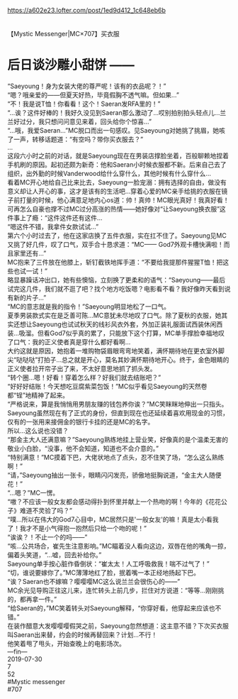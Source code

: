 https://a602e23.lofter.com/post/1ed9d412_1c648eb6b<br/>
<br/>
<br/>
【Mystic Messenger|MC×707】买衣服<br/>
# 后日谈沙雕小甜饼 ——<br/>
“Saeyoung！身为女装大佬的尊严呢！该有的衣品呢？！”<br/>
“嗯？哦亲爱的——但夏天好热，毕竟假胸不透气嘛。但如果...”<br/>
“不！我是说T恤！你看看！这个！Saeran发RFA里的！”<br/>
“...诶？这件好棒的！我好久没见到Saeran那么激动了...哎别拍别拍头轻点儿...兰兰好过分，我只想问问意见来着，回头给你个惊喜...”<br/>
“...哦，我爱Saeran...”MC脱口而出一句感叹。见Saeyoung对她挑了挑眉，她咳了一声，转移话题道：“有空吗？带你买衣服去？”<br/>
...<br/>
这段六小时之前的对话，就是Saeyoung现在在男装店撑脸坐着，百般聊赖地捏着手机刷的原因。起初还颇为新奇：他和Saeran小时候衣服都不新。后来自己去了组织，出外勤的时候Vanderwood给什么穿什么，其他时候有什么穿什么...<br/>
看着MC开心地给自己比来比去，Saeyoung一脸宠溺：拥有选择的自由，做没有意义却让人开心的事，这才是该有的生活吧...穿着心爱的MC亲手给挑的衣服在镜子前打量的时候，他心满意足地内心os道：帅！真帅！MC眼光真好！我真好看！<br/>
可再怎么自豪也撑不过MC过分高涨的热情——她好像对“让Saeyoung换衣服”这件事上了瘾：“这件这件还有这件...<br/>
“嗯这件不错，我拿件女款试试...”<br/>
第六个小时过去了，他在这家店换了五件衣服，实在扛不住了。Saeyoung见MC又挑了好几件，叹了口气，双手合十恳求道：“MC—— God7外观卡槽快满啦！而且家里还有...”<br/>
MC抱来了三件放在他膝上，斩钉截铁地挥手道：“不要给我提那件猩猩T恤！把这些也试一试！”<br/>
略显暴躁话冲出口，她有些懊恼，立刻换了更柔和的语气：“Saeyoung——最后试完这几件，我们就不逛了吧？找个地方吃饭嗯？电影看不看？我好像昨天看到说有新的片子...”<br/>
“MC的意志就是我的指令！”Saeyoung明显地松了一口气。<br/>
夏季男装款式实在是乏善可陈...MC意犹未尽地叹了口气。除了夏秋的衣服，她其实还想让Saeyoung也试试秋天的线衫风衣外套，外加正装礼服面试西装休闲西装...吸溜。但看God7似乎真的累了，只能放下这个打算，MC单手撑脸幸福地叹了口气：我的正义使者真是穿什么都好看啊...<br/>
大约这就是原因，她抱着一堆购物袋眉眼弯弯地笑着，满怀期待地在更衣室外脚尖“哒哒哒”打拍子...总之就是开心，莫名其妙满怀期待地开心。终于，金色眼睛的正义使者拉开帘子出了来，不太好意思地抓了抓头发。<br/>
“转个圈...嗯！好看！穿着怎么样？好我们就去结账吧？”<br/>
“好好好结账！今天想吃豆腐紫菜包饭！”MC似乎看见Saeyoung的天然卷都“锃”地精神了起来。<br/>
“严格说来，算是我悄悄用男朋友赚的钱包养你诶？”MC笑眯眯地伸出一只指头。Saeyoung虽然现在有了正式的身份，但直到现在也还延续着喜欢用现金的习惯，仅有的一张用来接佣金的银行卡挂的还是MC的名字。<br/>
所以...这么说也没错？<br/>
“那金主大人还满意嘛？”Saeyoung熟练地挂上营业笑，好像真的是个温柔无害的敬业小白脸，“没事，他不会知道，知道也不会介意的。”<br/>
“特别满意！”MC摸着下巴，大佬状地点了点头，忍不住笑了场，“怎么这么熟练啊！”<br/>
“请，”Saeyoung抽出一张卡，眼睛闪闪发亮，骄傲地挺胸说道，“金主大人随便花！”<br/>
“...嗯？”MC一愣。<br/>
“嗷？不应该一般女友都会感动得扑到怀里并献上一个热吻的啊！今年的《花花公子》难道不灵验了吗？”<br/>
“噗...所以在伟大的God7心目中，MC居然只是'一般女友'的嘛！真是太小看我了！我才不是小气得抱一抱然后只给一个吻的呢！”<br/>
“诶诶？！不止一个的吗——”<br/>
“咳...公共场合，崔先生注意影响。”MC瞄着没人看向这边，双唇在他的嘴角一掠，偏着头笑道，“...嘘，回去补给你。”<br/>
Saeyoung单手按心脏作昏倒状：“崔太太！人工呼吸救我！喘不过气了！”<br/>
“切，谁说要嫁你了。”MC薄薄地红了脸，抿着嘴一本正经地扬起下巴。<br/>
“诶？Saeran也不嫁嘛？嘤嘤嘤MC这么说兰兰会很伤心的——”<br/>
MC余光见导购正往这儿来，连忙转头上前几步，拦住对方说道：“等等...刚刚挑的，都再拿一件。”<br/>
“给Saeran的，”MC笑着转头对Saeyoung解释，“你穿好看，他穿起来应该也不错。”<br/>
在装作醋意大发嘤嘤嘤假哭之前，Saeyoung忽然想道：这主意不错？下次买衣服叫Saeran出来替，约会的时候再替回来？计划...不行！<br/>
他笑着甩了甩头，开始查晚上的电影场次。<br/>
—fin—<br/>
2019-07-30<br/>
7<br/>
52<br/>
#Mystic messenger<br/>
#707<br/>

